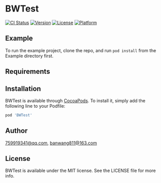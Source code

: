 # BWTest

[![CI Status](https://img.shields.io/travis/759919341@qq.com/BWTest.svg?style=flat)](https://travis-ci.org/759919341@qq.com/BWTest)
[![Version](https://img.shields.io/cocoapods/v/BWTest.svg?style=flat)](https://cocoapods.org/pods/BWTest)
[![License](https://img.shields.io/cocoapods/l/BWTest.svg?style=flat)](https://cocoapods.org/pods/BWTest)
[![Platform](https://img.shields.io/cocoapods/p/BWTest.svg?style=flat)](https://cocoapods.org/pods/BWTest)

## Example

To run the example project, clone the repo, and run `pod install` from the Example directory first.

## Requirements

## Installation

BWTest is available through [CocoaPods](https://cocoapods.org). To install
it, simply add the following line to your Podfile:

```ruby
pod 'BWTest'
```

## Author

759919341@qq.com, banwang811@163.com

## License

BWTest is available under the MIT license. See the LICENSE file for more info.
